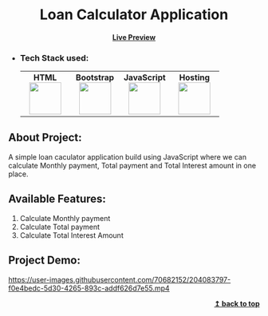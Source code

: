 <h1 align="center" id="app">Loan Calculator Application</h1> 
<h4 align="center"><a href="https://naveenkumar-j.github.io/Loan-calculator-application-using-JavaScript/" target="_blank">Live Preview</a></h4> 

- ### Tech Stack used:
	<center>
		<table>
			<tbody>
				<tr>
					<td width="25%" align="center">
						<span><strong>HTML</strong></span><br/>
						<img height="64px" width="64px" src="https://github.com/uiwjs/file-icons/blob/master/icon/html.svg">
					</td>
					<td width="25%" align="center">
						<span><strong>Bootstrap</strong></span><br/>
						<img height="64px" width="64px" src="https://www.vectorlogo.zone/logos/getbootstrap/getbootstrap-icon.svg">
					</td>
          <td width="25%" align="center">
						<span><strong>JavaScript</strong></span><br/>
						<img height="64px" width="64px" src="https://github.com/uiwjs/file-icons/blob/master/icon/javascript.svg">
					</td>
          <td width="25%" align="center">
						<span><strong>Hosting</strong></span><br/>
						<img height="64px" width="64px" src="https://github.com/rdimascio/icons/blob/master/icons/light/github.svg">
					</td>
				</tr>
			</tbody>
		</table>
	</center>

## About Project:
A simple loan caculator application build using JavaScript where we can calculate Monthly payment, Total payment and Total Interest amount in one place.

## Available Features:
1. Calculate Monthly payment
2. Calculate Total payment
3. Calculate Total Interest Amount


## Project Demo:


https://user-images.githubusercontent.com/70682152/204083797-f0e4bedc-5d30-4265-893c-addf626d7e55.mp4



<div align="right">
    <b><a href="#app">↥ back to top</a></b>
</div>


